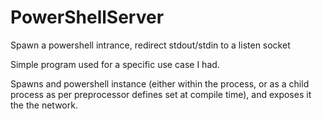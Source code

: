 # PowerShellServer
 Spawn a powershell intrance, redirect stdout/stdin to a listen socket


Simple program used for a specific use case I had.

Spawns and powershell instance (either within the process, or as a child process as per preprocessor defines set at compile time), and
exposes it the the network. 
